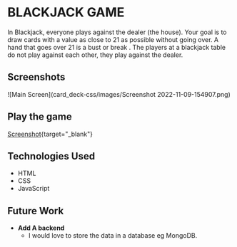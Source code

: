 
# **BLACKJACK GAME**

In Blackjack, everyone plays against the dealer (the house). Your goal is to draw cards with a value as close to 21 as possible without going over. A hand that goes over 21 is a bust or break . 
The players at a blackjack table do not play against each other, they play against the dealer.

## Screenshots

![Main Screen](card_deck-css/images/Screenshot 2022-11-09-154907.png)

## Play the game

[Screenshot](https://magnificent-lebkuchen-98452f.netlify.app/){target="_blank"}

## Technologies Used

- HTML
- CSS
- JavaScript

## Future Work

- **Add A backend**
  - I would love to store the data in a database eg MongoDB.
  

